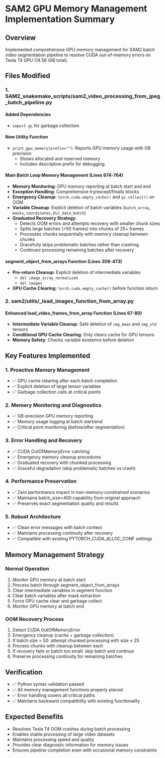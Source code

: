 # SAM2 GPU Memory Management Implementation Summary

## Overview
Implemented comprehensive GPU memory management for SAM2 batch video segmentation pipeline to resolve CUDA out-of-memory errors on Tesla T4 GPU (14.56 GiB total).

## Files Modified

### 1. SAM2_snakemake_scripts/sam2_video_processing_from_jpeg_batch_pipeline.py

#### Added Dependencies
- `import gc` for garbage collection

#### New Utility Function
- `print_gpu_memory(prefix="")`: Reports GPU memory usage with GB precision
  - Shows allocated and reserved memory
  - Includes descriptive prefix for debugging

#### Main Batch Loop Memory Management (Lines 674-764)
- **Memory Monitoring**: GPU memory reporting at batch start and end
- **Exception Handling**: Comprehensive try/except/finally blocks
- **Emergency Cleanup**: `torch.cuda.empty_cache()` and `gc.collect()` on OOM
- **Variable Cleanup**: Explicit deletion of batch variables (`batch_array`, `masks`, `coordinates`, `DLC_data_batch`)
- **Graduated Recovery Strategy**:
  - Detects OOM errors and attempts recovery with smaller chunk sizes
  - Splits large batches (>50 frames) into chunks of 25+ frames
  - Processes chunks sequentially with memory cleanup between chunks
  - Gracefully skips problematic batches rather than crashing
  - Continues processing remaining batches after recovery

#### segment_object_from_arrays Function (Lines 308-473)
- **Pre-return Cleanup**: Explicit deletion of intermediate variables
  - `del image_array_normalized`
  - `del images`
- **GPU Cache Clearing**: `torch.cuda.empty_cache()` before function return

### 2. sam2/utils/_load_images_function_from_array.py

#### Enhanced load_video_frames_from_array Function (Lines 67-80)
- **Intermediate Variable Cleanup**: Safe deletion of `img_mean` and `img_std` tensors
- **Conditional GPU Cache Clearing**: Only clears cache for GPU tensors
- **Memory Safety**: Checks variable existence before deletion

## Key Features Implemented

### 1. Proactive Memory Management
- ✅ GPU cache clearing after each batch completion
- ✅ Explicit deletion of large tensor variables
- ✅ Garbage collection calls at critical points

### 2. Memory Monitoring and Diagnostics
- ✅ GB-precision GPU memory reporting
- ✅ Memory usage logging at batch start/end
- ✅ Critical point monitoring (before/after segmentation)

### 3. Error Handling and Recovery
- ✅ CUDA OutOfMemoryError catching
- ✅ Emergency memory cleanup procedures
- ✅ Graduated recovery with chunked processing
- ✅ Graceful degradation (skip problematic batches vs crash)

### 4. Performance Preservation
- ✅ Zero performance impact in non-memory-constrained scenarios
- ✅ Maintains batch_size=400 capability from original approach
- ✅ Preserves exact segmentation quality and results

### 5. Robust Architecture
- ✅ Clean error messages with batch context
- ✅ Maintains processing continuity after recovery
- ✅ Compatible with existing PYTORCH_CUDA_ALLOC_CONF settings

## Memory Management Strategy

### Normal Operation
1. Monitor GPU memory at batch start
2. Process batch through segment_object_from_arrays
3. Clear intermediate variables in segment function
4. Clear batch variables after mask extraction
5. Force GPU cache clear and garbage collect
6. Monitor GPU memory at batch end

### OOM Recovery Process
1. Detect CUDA OutOfMemoryError
2. Emergency cleanup (cache + garbage collection)
3. If batch size > 50: attempt chunked processing with size ≤ 25
4. Process chunks with cleanup between each
5. If recovery fails or batch too small: skip batch and continue
6. Preserve processing continuity for remaining batches

## Verification
- ✅ Python syntax validation passed
- ✅ All memory management functions properly placed
- ✅ Error handling covers all critical paths
- ✅ Maintains backward compatibility with existing functionality

## Expected Benefits
- Resolves Tesla T4 OOM crashes during batch processing
- Enables stable processing of large video datasets
- Maintains processing speed and quality
- Provides clear diagnostic information for memory issues
- Ensures pipeline completion even with occasional memory constraints